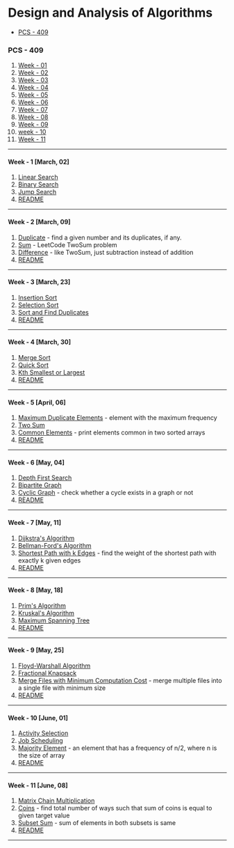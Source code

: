# Design and Analysis of Algorithms

- [PCS - 409](#pcs---409)

[//]: # (- [TCS - 409])

### PCS - 409

1. [Week - 01](#week---1-march-02)
2. [Week - 02](#week---2-march-09)
3. [Week - 03](#week---3-march-23)
4. [Week - 04](#week---4-march-30)
5. [Week - 05](#week---5-april-06)
6. [Week - 06](#week---6-may-04)
7. [Week - 07](#week---7-may-11)
8. [Week - 08](#week---8-may-18)
9. [Week - 09](#week---9-may-25)
10. [week - 10](#week---10-june-01)
11. [Week - 11](#week---11-june-08)
---

#### Week - 1 [March, 02]

1. [Linear Search](/PCS-409/Week_1/linear_search.cpp)
2. [Binary Search](/PCS-409/Week_1/binary_search.cpp)
3. [Jump Search](/PCS-409/Week_1/jump_search.cpp)
4. [README](/PCS-409/Week_1/README.md)

---

#### Week - 2 [March, 09]

1. [Duplicate](/PCS-409/Week_2/search_dup_count.cpp) - find a given number and its duplicates, if any.
2. [Sum](/PCS-409/Week_2/two_sum.cpp) - LeetCode TwoSum problem
3. [Difference](/PCS-409/Week_2/two_diff.cpp) - like TwoSum, just subtraction instead of addition
4. [README](/PCS-409/Week_2/README.md)

---

#### Week - 3 [March, 23]

1. [Insertion Sort](/PCS-409/Week_3/insertion_sort.cpp)
2. [Selection Sort](/PCS-409/Week_3/selection_sort.cpp)
3. [Sort and Find Duplicates](/PCS-409/Week_3/sort_and_duplicate.cpp)
4. [README](/PCS-409/Week_3/README.md)

---

#### Week - 4 [March, 30]

1. [Merge Sort](/PCS-409/Week_4/merge_sort.cpp)
2. [Quick Sort](/PCS-409/Week_4/quick_sort.cpp)
3. [Kth Smallest or Largest](/PCS-409/Week_4/Kth.cpp)
4. [README](/PCS-409/Week_4/README.md)

---

#### Week - 5 [April, 06]

1. [Maximum Duplicate Elements](/PCS-409/Week_5/max_dup_elements.cpp) - element with the maximum frequency
2. [Two Sum](/PCS-409/Week_5/two_sum.cpp)
3. [Common Elements](/PCS-409/Week_5/common_elements.cpp) - print elements common in two sorted arrays
4. [README](/PCS-409/Week_5/README.md)

---

#### Week - 6 [May, 04]

1. [Depth First Search](/PCS-409/Week_6/dfs.cpp)
2. [Bipartite Graph](/PCS-409/Week_6/bipartite_graph.cpp)
3. [Cyclic Graph](/PCS-409/Week_6/has_cycle.cpp) - check whether a cycle exists in a graph or not
4. [README](/PCS-409/Week_6/README.md)
---

#### Week - 7 [May, 11]

1. [Dijkstra's Algorithm](/PCS-409/Week_7/Dijkstras.cpp)
2. [Bellman-Ford's Algorithm](/PCS-409/Week_7/bellmanFord.cpp)
3. [Shortest Path with k Edges](/PCS-409/Week_7/shortest_k.cpp) - find the weight of the shortest path with exactly k given edges
4. [README](/PCS-409/Week_7/README.md)
---

#### Week - 8 [May, 18]

1. [Prim's Algorithm](/PCS-409/Week_8/prims.cpp)
2. [Kruskal's Algorithm](/PCS-409/Week_8/kruskals.cpp)
3. [Maximum Spanning Tree](/PCS-409/Week_8/max_spanning.cpp)
4. [README](/PCS-409/Week_8/README.md)
---

#### Week - 9 [May, 25]

1. [Floyd-Warshall Algorithm](/PCS-409/Week_9/floydwarshall.cpp)
2. [Fractional Knapsack](/PCS-409/Week_9/fractional_knapsack.cpp)
3. [Merge Files with Minimum Computation Cost](/PCS-409/Week_9/min_comp.cpp) - merge multiple files into a single file with minimum size
4. [README](/PCS-409/Week_9/README.md)
---

#### Week - 10 [June, 01]

1. [Activity Selection](/PCS-409/Week_10/max_activities.cpp)
2. [Job Scheduling](/PCS-409/Week_10/max_tasks.cpp)
3. [Majority Element](/PCS-409/Week_10/majority_element.cpp) - an element that has a frequency of n/2, where n is the size of array
4. [README](/PCS-409/Week_10/README.md)
---

#### Week - 11 [June, 08]

1. [Matrix Chain Multiplication](/PCS-409/Week_11/matrix_mul.cpp)
2. [Coins](/PCS-409/Week_11/coins.cpp) - find total number of ways such that sum of coins is equal to given target value
3. [Subset Sum](/PCS-409/Week_11/subset.cpp) - sum of elements in both subsets is same
4. [README](/PCS-409/Week_11/README.md)
---